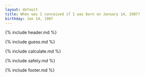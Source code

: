 ```yaml
---
layout: default
title: When was I conceived if I was born on January 14, 1907?
birthday: Jan 14, 1907
---
```


{% include header.md %}

{% include guess.md %}

{% include calculate.md %}

{% include safety.md %}

{% include footer.md %}



